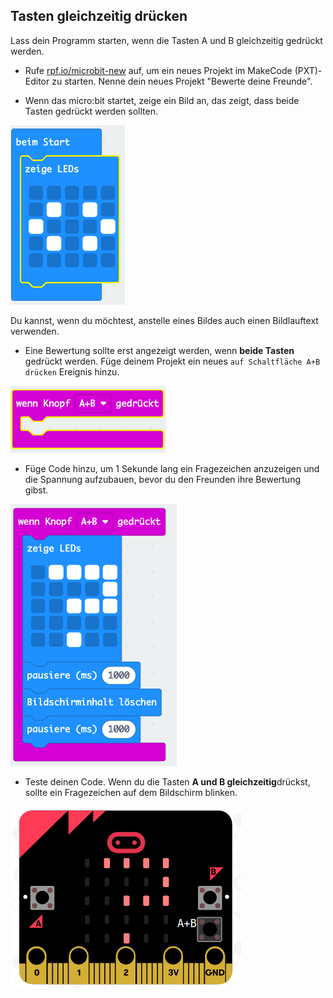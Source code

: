 ## Tasten gleichzeitig drücken

Lass dein Programm starten, wenn die Tasten A und B gleichzeitig gedrückt werden.

+ Rufe <a href="https://rpf.io/microbit-new" target="_blank">rpf.io/microbit-new</a> auf, um ein neues Projekt im MakeCode (PXT)-Editor zu starten. Nenne dein neues Projekt "Bewerte deine Freunde".

+ Wenn das micro:bit startet, zeige ein Bild an, das zeigt, dass beide Tasten gedrückt werden sollten.

![Screenshot](images/rate-start-img.png)

Du kannst, wenn du möchtest, anstelle eines Bildes auch einen Bildlauftext verwenden.

+ Eine Bewertung sollte erst angezeigt werden, wenn **beide Tasten** gedrückt werden. Füge deinem Projekt ein neues `auf Schaltfläche A+B drücken` Ereignis hinzu.

![Screenshot](images/rate-ab.png)

+ Füge Code hinzu, um 1 Sekunde lang ein Fragezeichen anzuzeigen und die Spannung aufzubauen, bevor du den Freunden ihre Bewertung gibst.

![Screenshot](images/rate-question.png)

+ Teste deinen Code. Wenn du die Tasten **A und B gleichzeitig**drückst, sollte ein Fragezeichen auf dem Bildschirm blinken.

![Screenshot](images/rate-question-test.png)
